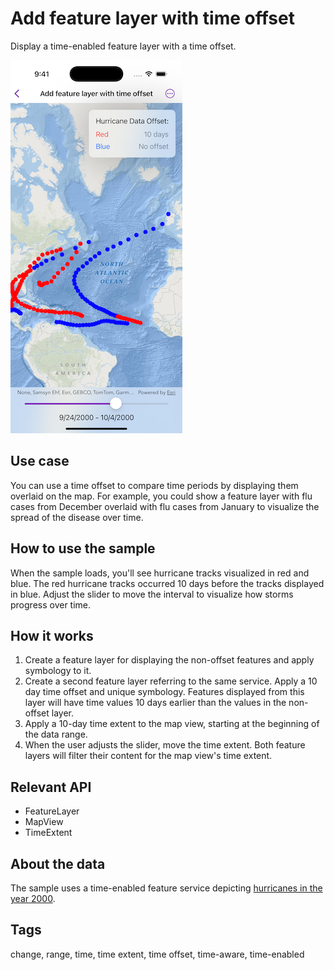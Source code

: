 # Add feature layer with time offset

Display a time-enabled feature layer with a time offset.

![Image of Add feature layer with time offset sample](add-feature-layer-with-time-offset.png)

## Use case

You can use a time offset to compare time periods by displaying them overlaid on the map. For example, you could show a feature layer with flu cases from December overlaid with flu cases from January to visualize the spread of the disease over time.

## How to use the sample

When the sample loads, you'll see hurricane tracks visualized in red and blue. The red hurricane tracks occurred 10 days before the tracks displayed in blue. Adjust the slider to move the interval to visualize how storms progress over time.

## How it works

1. Create a feature layer for displaying the non-offset features and apply symbology to it.
2. Create a second feature layer referring to the same service. Apply a 10 day time offset and unique symbology. Features displayed from this layer will have time values 10 days earlier than the values in the non-offset layer.
3. Apply a 10-day time extent to the map view, starting at the beginning of the data range.
4. When the user adjusts the slider, move the time extent. Both feature layers will filter their content for the map view's time extent.

## Relevant API

* FeatureLayer
* MapView
* TimeExtent

## About the data

The sample uses a time-enabled feature service depicting [hurricanes in the year 2000](https://sampleserver6.arcgisonline.com/arcgis/rest/services/Hurricanes/MapServer/0).

## Tags

change, range, time, time extent, time offset, time-aware, time-enabled
